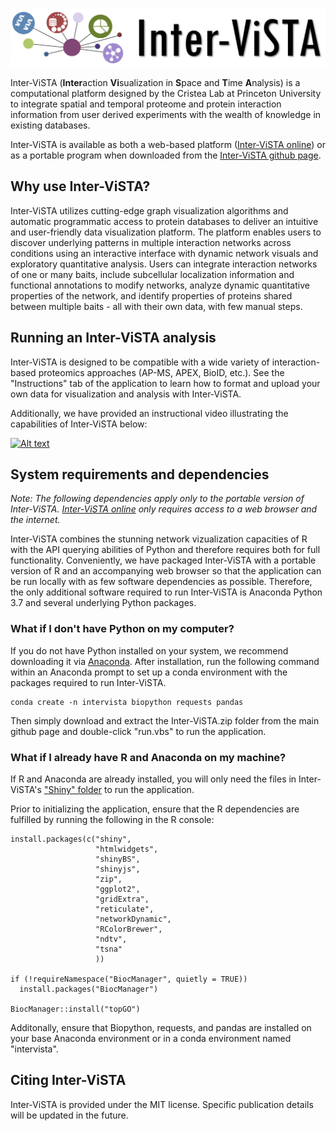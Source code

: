 ![alt text](https://github.com/cristealab/Inter-ViSTA/blob/private/Shiny/www/logo_intervista.png "Inter-ViSTA (portable)")

Inter-ViSTA (**Inter**action **Vi**sualization in **S**pace and **T**ime **A**nalysis) is a computational platform designed by the Cristea Lab at Princeton University to integrate spatial and temporal proteome and protein interaction information from user derived experiments with the wealth of knowledge in existing databases. 

Inter-ViSTA is available as both a web-based platform ([Inter-ViSTA online](http://intervista.princeton.edu)) or as a portable program when downloaded from the [Inter-ViSTA github page](https://github.com/cristealab/Inter-ViSTA).

## Why use Inter-ViSTA?
Inter-ViSTA utilizes cutting-edge graph visualization algorithms and automatic programmatic access to protein databases to deliver an intuitive and user-friendly data visualization platform. The platform enables users to discover underlying patterns in multiple interaction networks across conditions using an interactive interface with dynamic network visuals and exploratory quantitative analysis. Users can integrate interaction networks of one or many baits, include subcellular localization information and functional annotations to modify networks, analyze dynamic quantitative properties of the network, and identify properties of proteins shared between multiple baits - all with their own data, with few manual steps.

## Running an Inter-ViSTA analysis
Inter-ViSTA is designed to be compatible with a wide variety of interaction-based proteomics approaches (AP-MS, APEX, BioID, etc.). See the "Instructions" tab of the application to learn how to format and upload your own data for visualization and analysis with Inter-ViSTA.

Additionally, we have provided an instructional video illustrating the capabilities of Inter-ViSTA below:

[![Alt text](https://img.youtube.com/vi/9d80gxNqKTw/0.jpg)](https://www.youtube.com/watch?v=9d80gxNqKTw)

## System requirements and dependencies
*Note: The following dependencies apply only to the portable version of Inter-ViSTA. [Inter-ViSTA online](http://intervista.princeton.edu) only requires access to a web browser and the internet.*

Inter-ViSTA combines the stunning network vizualization capacities of R with the API querying abilities of Python and therefore requires both for full functionality. Conveniently, we have packaged Inter-ViSTA with a portable version of R and an accompanying web browser so that the application can be run locally with as few software dependencies as possible. Therefore, the only additional software required to run Inter-ViSTA is Anaconda Python 3.7 and several underlying Python packages.

### What if I don't have Python on my computer?
If you do not have Python installed on your system, we recommend downloading it via [Anaconda](https://www.anaconda.com). After installation, run the following command within an Anaconda prompt to set up a conda environment with the packages required to run Inter-ViSTA.
```
conda create -n intervista biopython requests pandas
```
Then simply download and extract the Inter-ViSTA.zip folder from the main github page and double-click "run.vbs" to run the application.

### What if I already have R and Anaconda on my machine?
If R and Anaconda are already installed, you will only need the files in Inter-ViSTA's ["Shiny" folder](https://github.com/cristealab/Inter-ViSTA/tree/private/Shiny) to run the application.

Prior to initializing the application, ensure that the R dependencies are fulfilled by running the following in the R console:
```
install.packages(c("shiny",
                   "htmlwidgets",
                   "shinyBS",
                   "shinyjs",
                   "zip",
                   "ggplot2",
                   "gridExtra",
                   "reticulate",
                   "networkDynamic",
                   "RColorBrewer",
                   "ndtv",
                   "tsna"
                   ))

if (!requireNamespace("BiocManager", quietly = TRUE))
  install.packages("BiocManager")

BiocManager::install("topGO")
```
 Additonally, ensure that Biopython, requests, and pandas are installed on your base Anaconda environment or in a conda environment named "intervista".
 
 ## Citing Inter-ViSTA
 Inter-ViSTA is provided under the MIT license. Specific publication details will be updated in the future.
